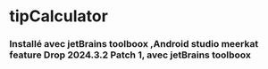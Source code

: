 # tipCalculator

###  Installé avec jetBrains toolboox ,Android studio meerkat feature Drop 2024.3.2 Patch 1, avec jetBrains toolboox 
